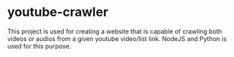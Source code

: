 # youtube-crawler
This project is used for creating a website that is capable of crawling both videos or audios from a given youtube video/list link. NodeJS and Python is used for this purpose.

